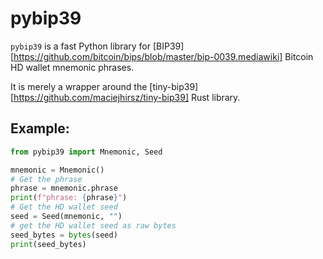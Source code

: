 # pybip39

`pybip39` is a fast Python library for
[BIP39][https://github.com/bitcoin/bips/blob/master/bip-0039.mediawiki]
Bitcoin HD wallet mnemonic phrases.

It is merely a wrapper around the
[tiny-bip39][https://github.com/maciejhirsz/tiny-bip39]
Rust library.

## Example:

```python
from pybip39 import Mnemonic, Seed

mnemonic = Mnemonic()
# Get the phrase
phrase = mnemonic.phrase
print(f"phrase: {phrase}")
# Get the HD wallet seed
seed = Seed(mnemonic, "")
# get the HD wallet seed as raw bytes
seed_bytes = bytes(seed)
print(seed_bytes)

```
